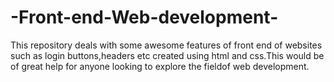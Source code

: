 # -Front-end-Web-development-
This repository deals with some awesome features of front end of websites such as login buttons,headers etc created using html and css.This would be of great help for anyone looking to explore the fieldof web development.  
